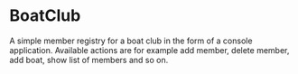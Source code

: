 # BoatClub
A simple member registry for a boat club in the form of a console application. Available actions are for example add member, delete member, add boat, show list of members and so on.
